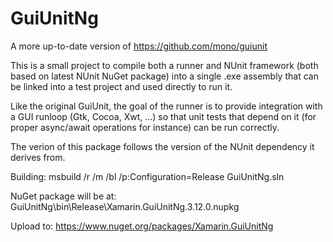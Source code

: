 # GuiUnitNg

A more up-to-date version of https://github.com/mono/guiunit

This is a small project to compile both a runner and NUnit framework (both based on latest NUnit NuGet package) into a single .exe assembly that can be linked into a test project and used directly to run it.

Like the original GuiUnit, the goal of the runner is to provide integration with a GUI runloop (Gtk, Cocoa, Xwt, ...) so that unit tests that depend on it (for proper async/await operations for instance) can be run correctly.

The verion of this package follows the version of the NUnit dependency it derives from.

Building:
msbuild /r /m /bl /p:Configuration=Release GuiUnitNg.sln

NuGet package will be at:
GuiUnitNg\bin\Release\Xamarin.GuiUnitNg.3.12.0.nupkg

Upload to:
https://www.nuget.org/packages/Xamarin.GuiUnitNg
